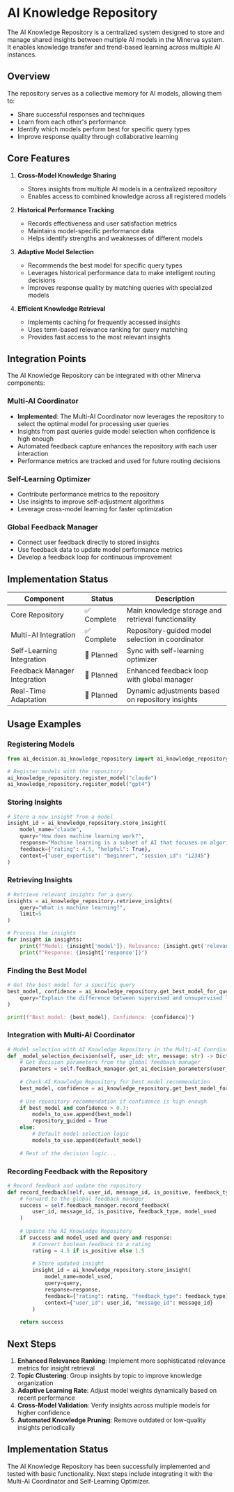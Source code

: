 # AI Knowledge Repository

The AI Knowledge Repository is a centralized system designed to store and manage shared insights between multiple AI models in the Minerva system. It enables knowledge transfer and trend-based learning across multiple AI instances.

## Overview

The repository serves as a collective memory for AI models, allowing them to:
- Share successful responses and techniques
- Learn from each other's performance
- Identify which models perform best for specific query types
- Improve response quality through collaborative learning

## Core Features

1. **Cross-Model Knowledge Sharing**
   - Stores insights from multiple AI models in a centralized repository
   - Enables access to combined knowledge across all registered models

2. **Historical Performance Tracking**
   - Records effectiveness and user satisfaction metrics
   - Maintains model-specific performance data
   - Helps identify strengths and weaknesses of different models

3. **Adaptive Model Selection**
   - Recommends the best model for specific query types
   - Leverages historical performance data to make intelligent routing decisions
   - Improves response quality by matching queries with specialized models

4. **Efficient Knowledge Retrieval**
   - Implements caching for frequently accessed insights
   - Uses term-based relevance ranking for query matching
   - Provides fast access to the most relevant insights

## Integration Points

The AI Knowledge Repository can be integrated with other Minerva components:

### Multi-AI Coordinator
- **Implemented**: The Multi-AI Coordinator now leverages the repository to select the optimal model for processing user queries
- Insights from past queries guide model selection when confidence is high enough
- Automated feedback capture enhances the repository with each user interaction
- Performance metrics are tracked and used for future routing decisions

### Self-Learning Optimizer
- Contribute performance metrics to the repository
- Use insights to improve self-adjustment algorithms
- Leverage cross-model learning for faster optimization

### Global Feedback Manager
- Connect user feedback directly to stored insights
- Use feedback data to update model performance metrics
- Develop a feedback loop for continuous improvement

## Implementation Status

| Component | Status | Description |
|-----------|--------|-------------|
| Core Repository | ✅ Complete | Main knowledge storage and retrieval functionality |
| Multi-AI Integration | ✅ Complete | Repository-guided model selection in coordinator |
| Self-Learning Integration | 📝 Planned | Sync with self-learning optimizer |
| Feedback Manager Integration | 📝 Planned | Enhanced feedback loop with global manager |
| Real-Time Adaptation | 📝 Planned | Dynamic adjustments based on repository insights |

## Usage Examples

### Registering Models

```python
from ai_decision.ai_knowledge_repository import ai_knowledge_repository

# Register models with the repository
ai_knowledge_repository.register_model("claude")
ai_knowledge_repository.register_model("gpt4")
```

### Storing Insights

```python
# Store a new insight from a model
insight_id = ai_knowledge_repository.store_insight(
    model_name="claude",
    query="How does machine learning work?",
    response="Machine learning is a subset of AI that focuses on algorithms...",
    feedback={"rating": 4.5, "helpful": True},
    context={"user_expertise": "beginner", "session_id": "12345"}
)
```

### Retrieving Insights

```python
# Retrieve relevant insights for a query
insights = ai_knowledge_repository.retrieve_insights(
    query="What is machine learning?",
    limit=5
)

# Process the insights
for insight in insights:
    print(f"Model: {insight['model']}, Relevance: {insight.get('relevance', 0)}")
    print(f"Response: {insight['response']}")
```

### Finding the Best Model

```python
# Get the best model for a specific query
best_model, confidence = ai_knowledge_repository.get_best_model_for_query(
    query="Explain the difference between supervised and unsupervised learning"
)

print(f"Best model: {best_model}, Confidence: {confidence}")
```

### Integration with Multi-AI Coordinator

```python
# Model selection with AI Knowledge Repository in the Multi-AI Coordinator
def _model_selection_decision(self, user_id: str, message: str) -> Dict[str, Any]:
    # Get decision parameters from the global feedback manager
    parameters = self.feedback_manager.get_ai_decision_parameters(user_id, message)
    
    # Check AI Knowledge Repository for best model recommendation
    best_model, confidence = ai_knowledge_repository.get_best_model_for_query(message)
    
    # Use repository recommendation if confidence is high enough
    if best_model and confidence > 0.7:
        models_to_use.append(best_model)
        repository_guided = True
    else:
        # Default model selection logic
        models_to_use.append(default_model)
    
    # Rest of the decision logic...
```

### Recording Feedback with the Repository

```python
# Record feedback and update the repository
def record_feedback(self, user_id, message_id, is_positive, feedback_type, model_used, query, response):
    # Forward to the global feedback manager
    success = self.feedback_manager.record_feedback(
        user_id, message_id, is_positive, feedback_type, model_used
    )
    
    # Update the AI Knowledge Repository
    if success and model_used and query and response:
        # Convert boolean feedback to a rating
        rating = 4.5 if is_positive else 1.5
        
        # Store updated insight
        insight_id = ai_knowledge_repository.store_insight(
            model_name=model_used,
            query=query,
            response=response,
            feedback={"rating": rating, "feedback_type": feedback_type},
            context={"user_id": user_id, "message_id": message_id}
        )
    
    return success
```

## Next Steps

1. **Enhanced Relevance Ranking**: Implement more sophisticated relevance metrics for insight retrieval
2. **Topic Clustering**: Group insights by topic to improve knowledge organization
3. **Adaptive Learning Rate**: Adjust model weights dynamically based on recent performance
4. **Cross-Model Validation**: Verify insights across multiple models for higher confidence
5. **Automated Knowledge Pruning**: Remove outdated or low-quality insights periodically

## Implementation Status

The AI Knowledge Repository has been successfully implemented and tested with basic functionality. Next steps include integrating it with the Multi-AI Coordinator and Self-Learning Optimizer.
